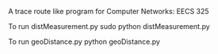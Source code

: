A trace route like program for Computer Networks: EECS 325



To run distMeasurement.py
  sudo python distMeasurement.py

To run geoDistance.py
  python geoDistance.py
